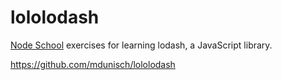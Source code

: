 # lololodash

[Node School](http://nodeschool.io/) exercises for learning lodash, a JavaScript library.

https://github.com/mdunisch/lololodash
